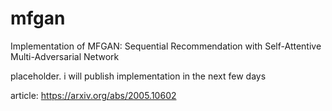 # mfgan
Implementation of MFGAN: Sequential Recommendation with Self-Attentive Multi-Adversarial Network

placeholder. i will publish implementation in the next few days

article: https://arxiv.org/abs/2005.10602

